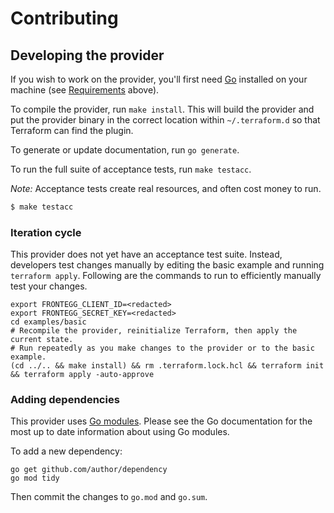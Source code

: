 # Contributing

## Developing the provider

If you wish to work on the provider, you'll first need
[Go](http://www.golang.org) installed on your machine (see
[Requirements](#requirements) above).

To compile the provider, run `make install`. This will build the provider and
put the provider binary in the correct location within `~/.terraform.d` so that
Terraform can find the plugin.

To generate or update documentation, run `go generate`.

To run the full suite of acceptance tests, run `make testacc`.

*Note:* Acceptance tests create real resources, and often cost money to run.

```sh
$ make testacc
```

### Iteration cycle

This provider does not yet have an acceptance test suite. Instead, developers
test changes manually by editing the basic example and running `terraform
apply`. Following are the commands to run to efficiently manually test your
changes.

```
export FRONTEGG_CLIENT_ID=<redacted>
export FRONTEGG_SECRET_KEY=<redacted>
cd examples/basic
# Recompile the provider, reinitialize Terraform, then apply the current state.
# Run repeatedly as you make changes to the provider or to the basic example.
(cd ../.. && make install) && rm .terraform.lock.hcl && terraform init && terraform apply -auto-approve
```

### Adding dependencies

This provider uses [Go modules](https://github.com/golang/go/wiki/Modules).
Please see the Go documentation for the most up to date information about using
Go modules.

To add a new dependency:

```
go get github.com/author/dependency
go mod tidy
```

Then commit the changes to `go.mod` and `go.sum`.

[Frontegg]: https://frontegg.com
